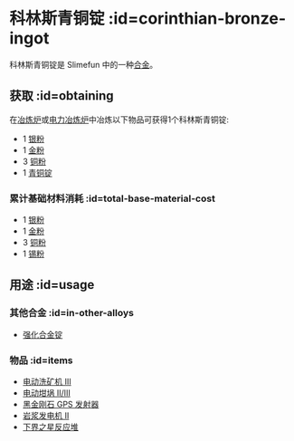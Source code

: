 # 科林斯青铜锭 :id=corinthian-bronze-ingot

科林斯青铜锭是 Slimefun 中的一种[合金](/Ingots#alloys)。

## 获取 :id=obtaining

在[冶炼炉](/Smeltery)或[电力冶炼炉](/Electric-Smeltery)中冶炼以下物品可获得1个科林斯青铜锭:

* 1 [银粉](/Silver-Dust)
* 1 [金粉](/Gold-Dust)
* 3 [铜粉](/Copper-Dust)
* 1 [青铜锭](/Bronze-Ingot)

### 累计基础材料消耗 :id=total-base-material-cost

* 1 [银粉](/Silver-Dust)
* 1 [金粉](/Gold-Dust)
* 3 [铜粉](/Copper-Dust)
* 1 [锡粉](/Tin-Dust)

## 用途 :id=usage

### 其他合金 :id=in-other-alloys

* [强化合金锭](/Reinforced-Alloy-Ingot)

### 物品 :id=items

* [电动洗矿机 III](/Electric-Dust-Washer)
* [电动坩埚 II/III](/Electrified-Crucible)
* [黑金刚石 GPS 发射器](/GPS-Transmitter)
* [岩浆发电机 II](/Lava-Generator)
* [下界之星反应堆](/Reactors)
